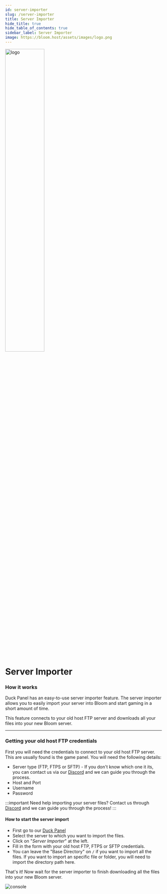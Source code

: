```yaml
---
id: server-importer
slug: /server-importer
title: Server Importer
hide_title: true
hide_table_of_contents: true
sidebar_label: Server Importer
image: https://bloom.host/assets/images/logo.png
---
```


<div class="text--center">
<img src="https://bloom.host/assets/images/logo.png" alt="logo" height="50%" width="50%"/>
<h1>Server Importer</h1>
</div>

### How it works

Duck Panel has an easy-to-use server importer feature. The server importer allows you to easily import your server into Bloom and start gaming in a short amount of time. 

This feature connects to your old host FTP server and downloads all your files into your new Bloom server.

---

### Getting your old host FTP credentials
First you will need the credentials to connect to your old host FTP server. This are usually found is the game panel. You will need the following details:
- Server type (FTP, FTPS or SFTP) - If you don't know which one it its, you can contact us via our [Discord](http://discord.gg/bloom) and we can guide you through the process.
- Host and Port
- Username
- Password

:::important
Need help importing your server files? Contact us through [Discord](https://discord.gg/bloom) and we can guide you through the process!
:::

#### How to start the server import
- First go to our [Duck Panel](https://mc.bloom.host)
- Select the server to which you want to import the files.
- Click on "*Server Importer*" at the left.
- Fill in the form with your old host FTP, FTPS or SFTP credentials.
- You can leave the "Base Directory" on `/` if you want to import all the files. If you want to import an specific file or folder, you will need to import the directory path here.

That's it! Now wait for the server importer to finish downloading all the files into your new Bloom server.

<div class="text--center"><img src={require('../../static/imgs/using_the_panel/server-importer/1.png').default} alt="console"/></div>